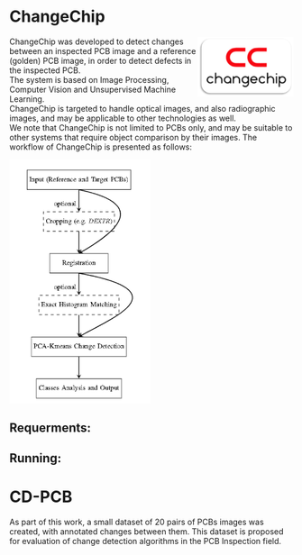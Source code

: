 # ChangeChip
<img align="right" width="170" src="CC_logo.png">

ChangeChip was developed to detect changes between an inspected PCB image and a reference (golden) PCB image, in order to detect defects in the inspected PCB.\
The system is based on Image Processing, Computer Vision and Unsupervised Machine Learning.\
ChangeChip is targeted to handle optical images, and also radiographic images, and may be applicable to other technologies as well.\
We note that ChangeChip is not limited to PCBs only, and may be suitable to other systems that require object comparison by their images.
The workflow of ChangeChip is presented as follows:

<img align="center" width="250" height="" src="workflow.PNG">

## Requerments:

## Running:

# CD-PCB
As part of this work, a small dataset of 20 pairs of PCBs images was created, with annotated changes between them. This dataset is proposed for evaluation of change detection algorithms in the PCB Inspection field.

